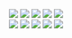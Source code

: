 <div align="center"> 
<img src= "https://img.shields.io/badge/Android-3DDC84?style=for-the-badge&logo=android&logoColor=white">   
<img src= "https://img.shields.io/badge/Kotlin-0095D5?&style=for-the-badge&logo=kotlin&logoColor=white">
<img src= "https://img.shields.io/badge/Java-F3F3F3?style=for-the-badge&logo=oracle&logoColor=922B21">
<img src= "https://img.shields.io/badge/Spring-6DB33F?style=for-the-badge&logo=spring&logoColor=white"> 
<img src= "https://img.shields.io/badge/TypeScript-007ACC?style=for-the-badge&logo=typescript&logoColor=white"> 
<br>
<img src= "https://img.shields.io/badge/HTML5-E34F26?style=for-the-badge&logo=html5&logoColor=white"> 
<img src= "https://img.shields.io/badge/CSS3-1572B6?style=for-the-badge&logo=css3&logoColor=white"> 
<img src= "https://img.shields.io/badge/JavaScript-FFEC00?style=for-the-badge&logo=javascript&logoColor=black">
<img src= "https://img.shields.io/badge/React.js-20232A?style=for-the-badge&logo=react&logoColor=61DAFB">   
<img src= "https://img.shields.io/badge/Node.js-339933?style=for-the-badge&logo=nodedotjs&logoColor=white"> 
</div>
